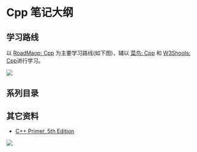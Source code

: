 # Cpp 笔记大纲

## 学习路线

以 [RoadMaop: Cpp](https://roadmap.sh/cpp) 为主要学习路线(如下图)，辅以 [菜鸟: Cpp](https://www.runoob.com/cplusplus/cpp-tutorial.html) 和 [W3Shools: Cpp](https://www.w3schools.com/cpp/default.asp)进行学习。

<div class="center"><img src="https://imagebank-0.oss-cn-beijing.aliyuncs.com/VS-PicGo/2024-07-07-13-00-42_Cpp笔记大纲.jpg"/></div>

## 系列目录

## 其它资料

- [C++ Primer, 5th Edition](https://zz.etocs.us.kg/book/2733889/20ad6c/c-primer-5th-edition.html)

<div class="center"><img src="https://imagebank-0.oss-cn-beijing.aliyuncs.com/VS-PicGo/2024-07-04-00-26-32_Cpp笔记大纲_.jpg"/></div>
